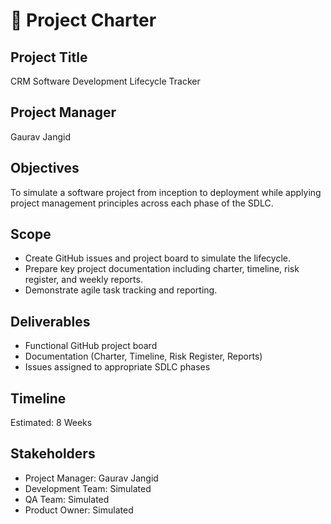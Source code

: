 
# 📄 Project Charter

## Project Title
CRM Software Development Lifecycle Tracker

## Project Manager
Gaurav Jangid

## Objectives
To simulate a software project from inception to deployment while applying project management principles across each phase of the SDLC.

## Scope
- Create GitHub issues and project board to simulate the lifecycle.
- Prepare key project documentation including charter, timeline, risk register, and weekly reports.
- Demonstrate agile task tracking and reporting.

## Deliverables
- Functional GitHub project board
- Documentation (Charter, Timeline, Risk Register, Reports)
- Issues assigned to appropriate SDLC phases

## Timeline
Estimated: 8 Weeks

## Stakeholders
- Project Manager: Gaurav Jangid
- Development Team: Simulated
- QA Team: Simulated
- Product Owner: Simulated
